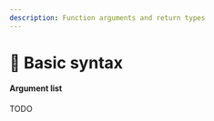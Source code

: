 ```yaml
---
description: Function arguments and return types
---
```


# 🐣 Basic syntax

#### Argument list

TODO
